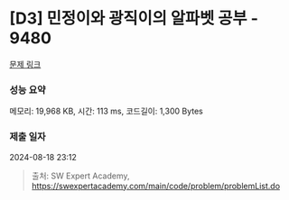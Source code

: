 # [D3] 민정이와 광직이의 알파벳 공부 - 9480 

[문제 링크](https://swexpertacademy.com/main/code/problem/problemDetail.do?contestProbId=AXAdrmW61ssDFAXq) 

### 성능 요약

메모리: 19,968 KB, 시간: 113 ms, 코드길이: 1,300 Bytes

### 제출 일자

2024-08-18 23:12



> 출처: SW Expert Academy, https://swexpertacademy.com/main/code/problem/problemList.do